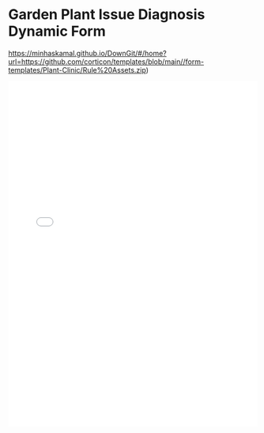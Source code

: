 # Garden Plant Issue Diagnosis Dynamic Form

https://minhaskamal.github.io/DownGit/#/home?url=https://github.com/corticon/templates/blob/main//form-templates/Plant-Clinic/Rule%20Assets.zip)

<iframe width="100%" height="700" src="//jsfiddle.net/salmelinovitz/b0a5qjeu/2/embedded/result/" allowfullscreen="allowfullscreen" allowpaymentrequest frameborder="0"></iframe>